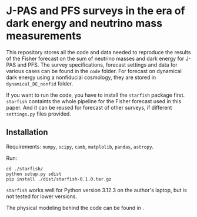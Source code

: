 # J-PAS and PFS surveys in the era of dark energy and neutrino mass measurements

This repository stores all the code and data needed to reproduce the results of the Fisher forecast on the sum of neutrino masses and dark energy for J-PAS and PFS. 
The survey specifications, forecast settings and data for various cases can be found in the `code` folder. 
For forecast on dynamical dark energy using a nonfiducial cosmology, they are stored in `dynamical_DE_nonfid` folder.

If you want to run the code, you have to install the `starfish` package first. 
`starfish` containts the whole pipeline for the Fisher forecast used in this paper.
And it can be reused for forecast of other surveys, if different `settings.py` files provided.

## Installation

Requirements: `numpy`, `scipy`, `camb`, `matplolib`, `pandas`, `astropy`.

Run:
```
cd ./starfish/
python setup.py sdist
pip install ./dist/starfish-0.1.0.tar.gz
```

`starfish` works well for Python version 3.12.3 on the author's laptop, but is not tested for lower versions.

The physical modeling behind the code can be found in .